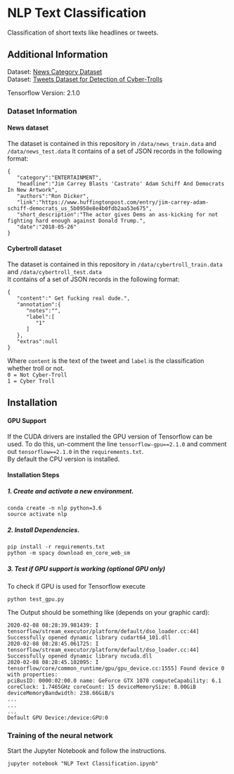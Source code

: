 # NLP Text Classification
Classification of short texts like headlines or tweets.

## Additional Information
Dataset: [News Category Dataset](https://www.kaggle.com/rmisra/news-category-dataset)  
Dataset: [Tweets Dataset for Detection of Cyber-Trolls](https://www.kaggle.com/dataturks/dataset-for-detection-of-cybertrolls)
  
Tensorflow Version: 2.1.0

### Dataset Information
#### News dataset
The dataset is contained in this repository in `/data/news_train.data` and `/data/news_test.data`
It contains of a set of JSON records in the following format:
```
{
   "category":"ENTERTAINMENT",
   "headline":"Jim Carrey Blasts 'Castrato' Adam Schiff And Democrats In New Artwork",
   "authors":"Ron Dicker",
   "link":"https://www.huffingtonpost.com/entry/jim-carrey-adam-schiff-democrats_us_5b0950e8e4b0fdb2aa53e675",
   "short_description":"The actor gives Dems an ass-kicking for not fighting hard enough against Donald Trump.",
   "date":"2018-05-26"
}
```

#### Cybertroll dataset
The dataset is contained in this repository in `/data/cybertroll_train.data` and `/data/cybertroll_test.data`   
It contains of a set of JSON records in the following format:
```
{ 
   "content":" Get fucking real dude.",
   "annotation":{ 
      "notes":"",
      "label":[ 
         "1"
      ]
   },
   "extras":null
}
```
Where `content` is the text of the tweet and `label` is the classification whether troll or not.  
`0 = Not Cyber-Troll`  
`1 = Cyber Troll`

## Installation

#### GPU Support
If the CUDA drivers are installed the GPU version of Tensorflow can be used.
To do this, un-comment the line `tensorflow-gpu==2.1.0` and comment out `tensorflow==2.1.0` in the `requirements.txt`.    
By default the CPU version is installed.

#### Installation Steps

##### 1. Create and activate a new environment.
```
conda create -n nlp python=3.6
source activate nlp
```
##### 2. Install Dependencies.
```
pip install -r requirements.txt
python -m spacy download en_core_web_sm
```

##### 3. Test if GPU support is working (optional GPU only)
To check if GPU is used for Tensorflow execute
```
python test_gpu.py
```

The Output should be something like (depends on your graphic card):
```
2020-02-08 08:28:39.981439: I tensorflow/stream_executor/platform/default/dso_loader.cc:44] Successfully opened dynamic library cudart64_101.dll
2020-02-08 08:28:45.061725: I tensorflow/stream_executor/platform/default/dso_loader.cc:44] Successfully opened dynamic library nvcuda.dll
2020-02-08 08:28:45.102095: I tensorflow/core/common_runtime/gpu/gpu_device.cc:1555] Found device 0 with properties:
pciBusID: 0000:02:00.0 name: GeForce GTX 1070 computeCapability: 6.1
coreClock: 1.7465GHz coreCount: 15 deviceMemorySize: 8.00GiB deviceMemoryBandwidth: 238.66GiB/s
...
...
...
Default GPU Device:/device:GPU:0
```

### Training of the neural network
Start the Jupyter Notebook and follow the instructions.
```
jupyter notebook "NLP Text Classification.ipynb"
```
